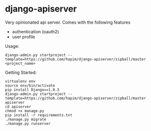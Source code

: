 # django-apiserver

Very opinionated api server. Comes with the following features 
   * authentication (oauth2)
   * user profile

Usage:

```django-admin.py startproject --template=https://github.com/hapim/django-apiserver/zipball/master <project_name>```

Getting Started:

```
virtualenv env
source env/bin/activate
pip install Django==1.8.3
django-admin.py startproject --template=https://github.com/hapim/django-apiserver/zipball/master apiserver
cd apiserver
chmod +x manage.py
pip install -r requirements.txt
./manage.py migrate
./manage.py runserver
```
